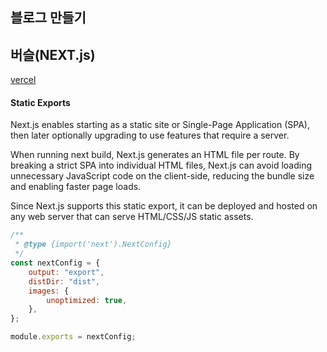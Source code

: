 ## 블로그 만들기

## 버슬(NEXT.js)

[vercel](https://vercel.com/templates/next.js/blog-starter-kit)

#### Static Exports

Next.js enables starting as a static site or Single-Page Application (SPA), then later optionally upgrading to use features that require a server.

When running next build, Next.js generates an HTML file per route. By breaking a strict SPA into individual HTML files, Next.js can avoid loading unnecessary JavaScript code on the client-side, reducing the bundle size and enabling faster page loads.

Since Next.js supports this static export, it can be deployed and hosted on any web server that can serve HTML/CSS/JS static assets.

```js
/**
 * @type {import('next').NextConfig}
 */
const nextConfig = {
    output: "export",
    distDir: "dist",
    images: {
        unoptimized: true,
    },
};

module.exports = nextConfig;
```
